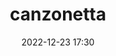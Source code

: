 ---
#zenetöri #fogalom #műfaj
title: canzonetta
feed: show
date: 2022-12-23 17:30
permalink: /canzonetta
---